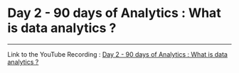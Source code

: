 # Day 2 - 90 days of Analytics : What is data analytics ?

---
Link to the YouTube Recording : [Day 2 - 90 days of Analytics : What is data analytics ?](https://www.youtube.com/watch?v=4HRLXggMvK0)



